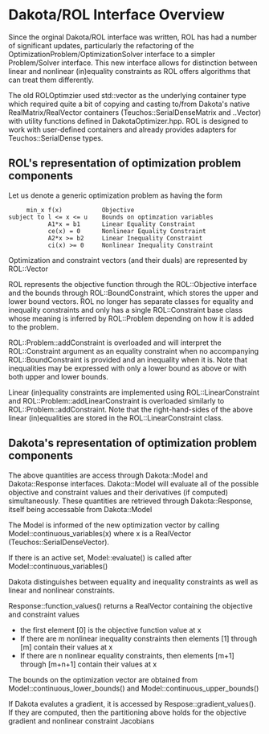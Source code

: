 Dakota/ROL Interface Overview
=============================

Since the orginal Dakota/ROL interface was written, ROL has had a number of significant 
updates, particularly the refactoring of the OptimizationProblem/OptimizationSolver 
interface to a simpler Problem/Solver interface. This new interface allows for 
distinction between linear and nonlinear (in)equality constraints as ROL offers 
algorithms that can treat them differently. 

The old ROLOptimzier used std::vector as the underlying container type which required quite a bit of copying and casting to/from Dakota's native RealMatrix/RealVector containers (Teuchos::SerialDenseMatrix and ..Vector) with utility functions defined in DakotaOptimizer.hpp. ROL is designed to work with user-defined containers and already provides
adapters for Teuchos::SerialDense types.


ROL's representation of optimization problem components
-------------------------------------------------------

Let us denote a generic optimization problem as having the form

         min_x f(x)           Objective     
    subject to l <= x <= u    Bounds on optimzation variables
               A1*x = b1      Linear Equality Constraint
               ce(x) = 0      Nonlinear Equality Constraint
               A2*x >= b2     Linear Inequality Constraint
               ci(x) >= 0     Nonlinear Inequality Constraint

Optimization and constraint vectors (and their duals) are represented by ROL::Vector

ROL represents the objective function through the ROL::Objective interface
and the bounds through ROL::BoundConstraint, which stores the upper and lower bound
vectors. ROL no longer has separate classes for equality and inequality constraints 
and only has a single ROL::Constraint base class whose meaning is inferred by 
ROL::Problem depending on how it is added to the problem. 

ROL::Problem::addConstraint is overloaded and will interpret the ROL::Constraint 
argument as an equality constraint when no accompanying ROL::BoundConstraint is 
provided and an inequality when it is. Note that inequalities may be expressed with
only a lower bound as above or with both upper and lower bounds.

Linear (in)equality constraints are implemented using ROL::LinearConstraint
and ROL::Problem::addLinearConstraint is overloaded similarly to 
ROL::Problem::addConstraint. Note that the right-hand-sides of the above linear 
(in)equalities are stored in the ROL::LinearConstraint class. 


Dakota's representation of optimization problem components
----------------------------------------------------------

The above quantities are access through Dakota::Model and Dakota::Response interfaces.
Dakota::Model will evaluate all of the possible objective and constraint values and 
their derivatives (if computed) simultaneously. These quantities are retrieved through 
Dakota::Response, itself being accessable from Dakota::Model

The Model is informed of the new optimization vector by calling 
Model::continuous\_variables(x) where x is a RealVector (Teuchos::SerialDenseVector).

If there is an active set, Model::evaluate() is called after Model::continuous\_variables()

Dakota distinguishes between equality and inequality constraints as well as linear and nonlinear constraints.  

Response::function\_values() returns a RealVector containing the objective and constraint values

  - the first element [0] is the objective function value at x
  - If there are m nonlinear inequality constraints then elements [1] through [m] contain their values at x 
  - If there are n nonlinear equality constraints, then elements [m+1] through [m+n+1] contain their values at x 

The bounds on the optimization vector are obtained from Model::continuous\_lower\_bounds() and
Model::continuous\_upper\_bounds()

If Dakota evalutes a gradient, it is accessed by Respose::gradient\_values(). If they are computed, then the partitioning above holds for the objective gradient and nonlinear constraint Jacobians
 


  
